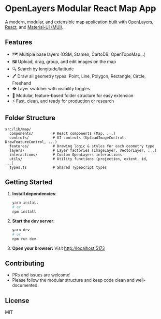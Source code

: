 # OpenLayers Modular React Map App

A modern, modular, and extensible map application built with [OpenLayers](https://openlayers.org/), [React](https://react.dev/), and [Material-UI (MUI)](https://mui.com/).

## Features
- 🗺️ Multiple base layers (OSM, Stamen, CartoDB, OpenTopoMap...)
- 🖼️ Upload, drag, group, and edit images on the map
- 🔍 Search by longitude/latitude
- 🖊️ Draw all geometry types: Point, Line, Polygon, Rectangle, Circle, Freehand
- 👁️ Layer switcher with visibility toggles
- 🎨 Modular, feature-based folder structure for easy extension
- ⚡ Fast, clean, and ready for production or research

## Folder Structure
```
src/lib/map/
  components/         # React components (Map, ...)
  controls/           # UI controls (UploadImageControl, DrawFeatureControl, ...)
  features/           # Drawing logic & styles for each geometry type
  layers/             # Layer factories (ImageLayer, VectorLayer, ...)
  interactions/       # Custom OpenLayers interactions
  utils/              # Utility functions (projection, extent, id, ...)
  types.ts            # Shared TypeScript types
```

## Getting Started
1. **Install dependencies:**
   ```sh
   yarn install
   # or
   npm install
   ```
2. **Start the dev server:**
   ```sh
   yarn dev
   # or
   npm run dev
   ```
3. **Open your browser:**
   Visit [http://localhost:5173](http://localhost:5173)

## Contributing
- PRs and issues are welcome!
- Please follow the modular structure and keep code clean and well-documented.

## License
MIT
